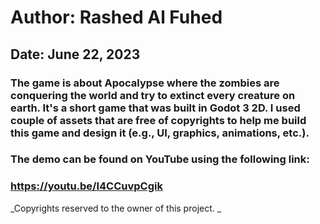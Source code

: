 # Author: Rashed Al Fuhed
## Date: June 22, 2023

### The game is about Apocalypse where the zombies are conquering the world and try to extinct every creature on earth. It's a short game that was built in Godot 3 2D. I used couple of assets that are free of copyrights to help me build this game and design it (e.g., UI, graphics, animations, etc.).

### The demo can be found on YouTube using the following link: 

### https://youtu.be/I4CCuvpCgik



_Copyrights reserved to the owner of this project.
_
